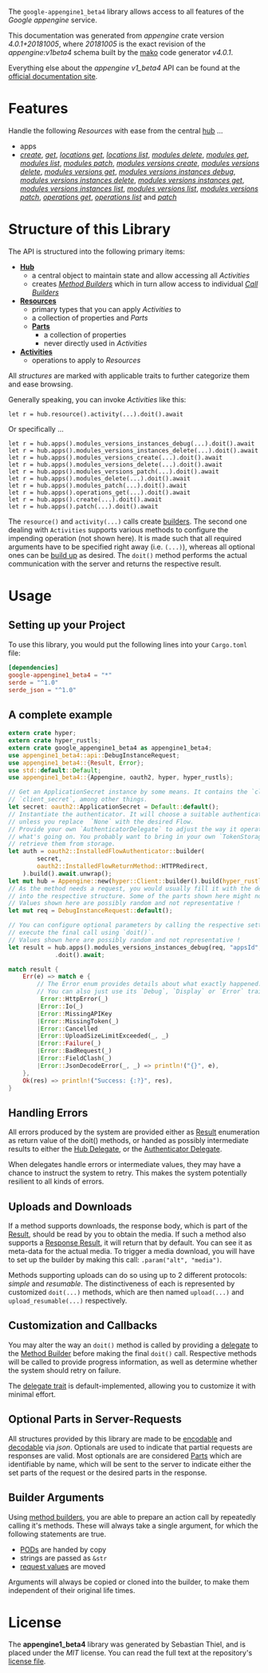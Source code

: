 <!---
DO NOT EDIT !
This file was generated automatically from 'src/generator/templates/api/README.md.mako'
DO NOT EDIT !
-->
The `google-appengine1_beta4` library allows access to all features of the *Google appengine* service.

This documentation was generated from *appengine* crate version *4.0.1+20181005*, where *20181005* is the exact revision of the *appengine:v1beta4* schema built by the [mako](http://www.makotemplates.org/) code generator *v4.0.1*.

Everything else about the *appengine* *v1_beta4* API can be found at the
[official documentation site](https://cloud.google.com/appengine/docs/admin-api/).
# Features

Handle the following *Resources* with ease from the central [hub](https://docs.rs/google-appengine1_beta4/4.0.1+20181005/google_appengine1_beta4/Appengine) ... 

* apps
 * [*create*](https://docs.rs/google-appengine1_beta4/4.0.1+20181005/google_appengine1_beta4/api::AppCreateCall), [*get*](https://docs.rs/google-appengine1_beta4/4.0.1+20181005/google_appengine1_beta4/api::AppGetCall), [*locations get*](https://docs.rs/google-appengine1_beta4/4.0.1+20181005/google_appengine1_beta4/api::AppLocationGetCall), [*locations list*](https://docs.rs/google-appengine1_beta4/4.0.1+20181005/google_appengine1_beta4/api::AppLocationListCall), [*modules delete*](https://docs.rs/google-appengine1_beta4/4.0.1+20181005/google_appengine1_beta4/api::AppModuleDeleteCall), [*modules get*](https://docs.rs/google-appengine1_beta4/4.0.1+20181005/google_appengine1_beta4/api::AppModuleGetCall), [*modules list*](https://docs.rs/google-appengine1_beta4/4.0.1+20181005/google_appengine1_beta4/api::AppModuleListCall), [*modules patch*](https://docs.rs/google-appengine1_beta4/4.0.1+20181005/google_appengine1_beta4/api::AppModulePatchCall), [*modules versions create*](https://docs.rs/google-appengine1_beta4/4.0.1+20181005/google_appengine1_beta4/api::AppModuleVersionCreateCall), [*modules versions delete*](https://docs.rs/google-appengine1_beta4/4.0.1+20181005/google_appengine1_beta4/api::AppModuleVersionDeleteCall), [*modules versions get*](https://docs.rs/google-appengine1_beta4/4.0.1+20181005/google_appengine1_beta4/api::AppModuleVersionGetCall), [*modules versions instances debug*](https://docs.rs/google-appengine1_beta4/4.0.1+20181005/google_appengine1_beta4/api::AppModuleVersionInstanceDebugCall), [*modules versions instances delete*](https://docs.rs/google-appengine1_beta4/4.0.1+20181005/google_appengine1_beta4/api::AppModuleVersionInstanceDeleteCall), [*modules versions instances get*](https://docs.rs/google-appengine1_beta4/4.0.1+20181005/google_appengine1_beta4/api::AppModuleVersionInstanceGetCall), [*modules versions instances list*](https://docs.rs/google-appengine1_beta4/4.0.1+20181005/google_appengine1_beta4/api::AppModuleVersionInstanceListCall), [*modules versions list*](https://docs.rs/google-appengine1_beta4/4.0.1+20181005/google_appengine1_beta4/api::AppModuleVersionListCall), [*modules versions patch*](https://docs.rs/google-appengine1_beta4/4.0.1+20181005/google_appengine1_beta4/api::AppModuleVersionPatchCall), [*operations get*](https://docs.rs/google-appengine1_beta4/4.0.1+20181005/google_appengine1_beta4/api::AppOperationGetCall), [*operations list*](https://docs.rs/google-appengine1_beta4/4.0.1+20181005/google_appengine1_beta4/api::AppOperationListCall) and [*patch*](https://docs.rs/google-appengine1_beta4/4.0.1+20181005/google_appengine1_beta4/api::AppPatchCall)




# Structure of this Library

The API is structured into the following primary items:

* **[Hub](https://docs.rs/google-appengine1_beta4/4.0.1+20181005/google_appengine1_beta4/Appengine)**
    * a central object to maintain state and allow accessing all *Activities*
    * creates [*Method Builders*](https://docs.rs/google-appengine1_beta4/4.0.1+20181005/google_appengine1_beta4/client::MethodsBuilder) which in turn
      allow access to individual [*Call Builders*](https://docs.rs/google-appengine1_beta4/4.0.1+20181005/google_appengine1_beta4/client::CallBuilder)
* **[Resources](https://docs.rs/google-appengine1_beta4/4.0.1+20181005/google_appengine1_beta4/client::Resource)**
    * primary types that you can apply *Activities* to
    * a collection of properties and *Parts*
    * **[Parts](https://docs.rs/google-appengine1_beta4/4.0.1+20181005/google_appengine1_beta4/client::Part)**
        * a collection of properties
        * never directly used in *Activities*
* **[Activities](https://docs.rs/google-appengine1_beta4/4.0.1+20181005/google_appengine1_beta4/client::CallBuilder)**
    * operations to apply to *Resources*

All *structures* are marked with applicable traits to further categorize them and ease browsing.

Generally speaking, you can invoke *Activities* like this:

```Rust,ignore
let r = hub.resource().activity(...).doit().await
```

Or specifically ...

```ignore
let r = hub.apps().modules_versions_instances_debug(...).doit().await
let r = hub.apps().modules_versions_instances_delete(...).doit().await
let r = hub.apps().modules_versions_create(...).doit().await
let r = hub.apps().modules_versions_delete(...).doit().await
let r = hub.apps().modules_versions_patch(...).doit().await
let r = hub.apps().modules_delete(...).doit().await
let r = hub.apps().modules_patch(...).doit().await
let r = hub.apps().operations_get(...).doit().await
let r = hub.apps().create(...).doit().await
let r = hub.apps().patch(...).doit().await
```

The `resource()` and `activity(...)` calls create [builders][builder-pattern]. The second one dealing with `Activities` 
supports various methods to configure the impending operation (not shown here). It is made such that all required arguments have to be 
specified right away (i.e. `(...)`), whereas all optional ones can be [build up][builder-pattern] as desired.
The `doit()` method performs the actual communication with the server and returns the respective result.

# Usage

## Setting up your Project

To use this library, you would put the following lines into your `Cargo.toml` file:

```toml
[dependencies]
google-appengine1_beta4 = "*"
serde = "^1.0"
serde_json = "^1.0"
```

## A complete example

```Rust
extern crate hyper;
extern crate hyper_rustls;
extern crate google_appengine1_beta4 as appengine1_beta4;
use appengine1_beta4::api::DebugInstanceRequest;
use appengine1_beta4::{Result, Error};
use std::default::Default;
use appengine1_beta4::{Appengine, oauth2, hyper, hyper_rustls};

// Get an ApplicationSecret instance by some means. It contains the `client_id` and 
// `client_secret`, among other things.
let secret: oauth2::ApplicationSecret = Default::default();
// Instantiate the authenticator. It will choose a suitable authentication flow for you, 
// unless you replace  `None` with the desired Flow.
// Provide your own `AuthenticatorDelegate` to adjust the way it operates and get feedback about 
// what's going on. You probably want to bring in your own `TokenStorage` to persist tokens and
// retrieve them from storage.
let auth = oauth2::InstalledFlowAuthenticator::builder(
        secret,
        oauth2::InstalledFlowReturnMethod::HTTPRedirect,
    ).build().await.unwrap();
let mut hub = Appengine::new(hyper::Client::builder().build(hyper_rustls::HttpsConnectorBuilder::new().with_native_roots().https_or_http().enable_http1().enable_http2().build()), auth);
// As the method needs a request, you would usually fill it with the desired information
// into the respective structure. Some of the parts shown here might not be applicable !
// Values shown here are possibly random and not representative !
let mut req = DebugInstanceRequest::default();

// You can configure optional parameters by calling the respective setters at will, and
// execute the final call using `doit()`.
// Values shown here are possibly random and not representative !
let result = hub.apps().modules_versions_instances_debug(req, "appsId", "modulesId", "versionsId", "instancesId")
             .doit().await;

match result {
    Err(e) => match e {
        // The Error enum provides details about what exactly happened.
        // You can also just use its `Debug`, `Display` or `Error` traits
         Error::HttpError(_)
        |Error::Io(_)
        |Error::MissingAPIKey
        |Error::MissingToken(_)
        |Error::Cancelled
        |Error::UploadSizeLimitExceeded(_, _)
        |Error::Failure(_)
        |Error::BadRequest(_)
        |Error::FieldClash(_)
        |Error::JsonDecodeError(_, _) => println!("{}", e),
    },
    Ok(res) => println!("Success: {:?}", res),
}

```
## Handling Errors

All errors produced by the system are provided either as [Result](https://docs.rs/google-appengine1_beta4/4.0.1+20181005/google_appengine1_beta4/client::Result) enumeration as return value of
the doit() methods, or handed as possibly intermediate results to either the 
[Hub Delegate](https://docs.rs/google-appengine1_beta4/4.0.1+20181005/google_appengine1_beta4/client::Delegate), or the [Authenticator Delegate](https://docs.rs/yup-oauth2/*/yup_oauth2/trait.AuthenticatorDelegate.html).

When delegates handle errors or intermediate values, they may have a chance to instruct the system to retry. This 
makes the system potentially resilient to all kinds of errors.

## Uploads and Downloads
If a method supports downloads, the response body, which is part of the [Result](https://docs.rs/google-appengine1_beta4/4.0.1+20181005/google_appengine1_beta4/client::Result), should be
read by you to obtain the media.
If such a method also supports a [Response Result](https://docs.rs/google-appengine1_beta4/4.0.1+20181005/google_appengine1_beta4/client::ResponseResult), it will return that by default.
You can see it as meta-data for the actual media. To trigger a media download, you will have to set up the builder by making
this call: `.param("alt", "media")`.

Methods supporting uploads can do so using up to 2 different protocols: 
*simple* and *resumable*. The distinctiveness of each is represented by customized 
`doit(...)` methods, which are then named `upload(...)` and `upload_resumable(...)` respectively.

## Customization and Callbacks

You may alter the way an `doit()` method is called by providing a [delegate](https://docs.rs/google-appengine1_beta4/4.0.1+20181005/google_appengine1_beta4/client::Delegate) to the 
[Method Builder](https://docs.rs/google-appengine1_beta4/4.0.1+20181005/google_appengine1_beta4/client::CallBuilder) before making the final `doit()` call. 
Respective methods will be called to provide progress information, as well as determine whether the system should 
retry on failure.

The [delegate trait](https://docs.rs/google-appengine1_beta4/4.0.1+20181005/google_appengine1_beta4/client::Delegate) is default-implemented, allowing you to customize it with minimal effort.

## Optional Parts in Server-Requests

All structures provided by this library are made to be [encodable](https://docs.rs/google-appengine1_beta4/4.0.1+20181005/google_appengine1_beta4/client::RequestValue) and 
[decodable](https://docs.rs/google-appengine1_beta4/4.0.1+20181005/google_appengine1_beta4/client::ResponseResult) via *json*. Optionals are used to indicate that partial requests are responses 
are valid.
Most optionals are are considered [Parts](https://docs.rs/google-appengine1_beta4/4.0.1+20181005/google_appengine1_beta4/client::Part) which are identifiable by name, which will be sent to 
the server to indicate either the set parts of the request or the desired parts in the response.

## Builder Arguments

Using [method builders](https://docs.rs/google-appengine1_beta4/4.0.1+20181005/google_appengine1_beta4/client::CallBuilder), you are able to prepare an action call by repeatedly calling it's methods.
These will always take a single argument, for which the following statements are true.

* [PODs][wiki-pod] are handed by copy
* strings are passed as `&str`
* [request values](https://docs.rs/google-appengine1_beta4/4.0.1+20181005/google_appengine1_beta4/client::RequestValue) are moved

Arguments will always be copied or cloned into the builder, to make them independent of their original life times.

[wiki-pod]: http://en.wikipedia.org/wiki/Plain_old_data_structure
[builder-pattern]: http://en.wikipedia.org/wiki/Builder_pattern
[google-go-api]: https://github.com/google/google-api-go-client

# License
The **appengine1_beta4** library was generated by Sebastian Thiel, and is placed 
under the *MIT* license.
You can read the full text at the repository's [license file][repo-license].

[repo-license]: https://github.com/Byron/google-apis-rsblob/main/LICENSE.md

